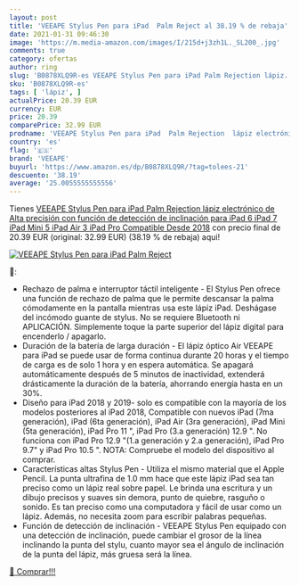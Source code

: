 ```yaml
---
layout: post
title: 'VEEAPE Stylus Pen para iPad  Palm Reject al 38.19 % de rebaja'
date: 2021-01-31 09:46:30
image: 'https://m.media-amazon.com/images/I/215d+j3zh1L._SL200_.jpg'
comments: true
category: ofertas
author: ring
slug: 'B0878XLQ9R-es VEEAPE Stylus Pen para iPad Palm Rejection lápiz...'
sku: 'B0878XLQ9R-es'
tags: [ 'lápiz', ]
actualPrice: 20.39 EUR
currency: EUR
price: 20.39
comparePrice: 32.99 EUR
prodname: 'VEEAPE Stylus Pen para iPad  Palm Rejection  lápiz electrónico de Alta precisión con función de detección de inclinación para iPad 6  iPad 7  iPad Mini 5  iPad Air 3  iPad Pro  Compatible Desde 2018'
country: 'es'
flag: '🇪🇸'
brand: 'VEEAPE'
buyurl: 'https://www.amazon.es/dp/B0878XLQ9R/?tag=tolees-21'
descuento: '38.19'
average: '25.0055555555556'
---
```


Tienes [VEEAPE Stylus Pen para iPad  Palm Rejection  lápiz electrónico de Alta precisión con función de detección de inclinación para iPad 6  iPad 7  iPad Mini 5  iPad Air 3  iPad Pro  Compatible Desde 2018](https://www.amazon.es/dp/B0878XLQ9R/?tag=tolees-21) con precio final de  20.39 EUR (original: 32.99 EUR) (38.19 %  de rebaja) aqui!

[![VEEAPE Stylus Pen para iPad  Palm Reject](https://m.media-amazon.com/images/I/215d+j3zh1L._SL200_.jpg)](https://www.amazon.es/dp/B0878XLQ9R/?tag=tolees-21)

🔎:

- Rechazo de palma e interruptor táctil inteligente - El Stylus Pen ofrece una función de rechazo de palma que le permite descansar la palma cómodamente en la pantalla mientras usa este lápiz iPad. Deshágase del incómodo guante de stylus. No se requiere Bluetooth ni APLICACIÓN. Simplemente toque la parte superior del lápiz digital para encenderlo / apagarlo.
- Duración de la batería de larga duración - El lápiz óptico Air VEEAPE para iPad se puede usar de forma continua durante 20 horas y el tiempo de carga es de solo 1 hora y en espera automática. Se apagará automáticamente después de 5 minutos de inactividad, extenderá drásticamente la duración de la batería, ahorrando energía hasta en un 30%.
- Diseño para iPad 2018 y 2019- solo es compatible con la mayoría de los modelos posteriores al iPad 2018, Compatible con nuevos iPad (7ma generación), iPad (6ta generación), iPad Air (3ra generación), iPad Mini (5ta generación), iPad Pro 11 ", iPad Pro (3.a generación) 12.9 ". No funciona con iPad Pro 12.9 "(1.a generación y 2.a generación), iPad Pro 9.7" y iPad Pro 10.5 ". NOTA: Compruebe el modelo del dispositivo al comprar.
- Características altas Stylus Pen - Utiliza el mismo material que el Apple Pencil. La punta ultrafina de 1.0 mm hace que este lápiz iPad sea tan preciso como un lápiz real sobre papel. Le brinda una escritura y un dibujo precisos y suaves sin demora, punto de quiebre, rasguño o sonido. Es tan preciso como una computadora y fácil de usar como un lápiz. Además, no necesita zoom para escribir palabras pequeñas.
- Función de detección de inclinación - VEEAPE Stylus Pen equipado con una detección de inclinación, puede cambiar el grosor de la línea inclinando la punta del stylu, cuanto mayor sea el ángulo de inclinación de la punta del lápiz, más gruesa será la línea.

[🛒 Comprar!!!](https://www.amazon.es/dp/B0878XLQ9R/?tag=tolees-21)
